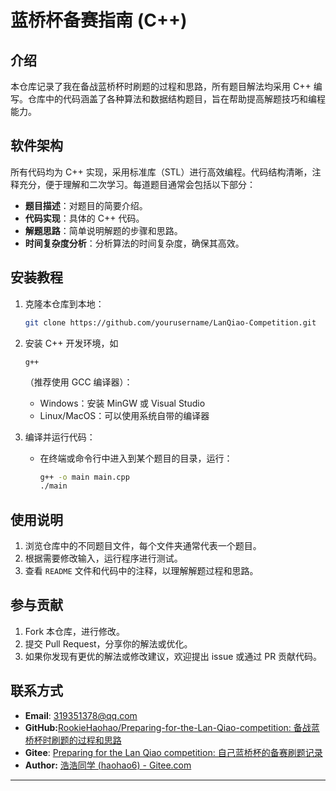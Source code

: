 # 蓝桥杯备赛指南 (C++)

## 介绍

本仓库记录了我在备战蓝桥杯时刷题的过程和思路，所有题目解法均采用 C++ 编写。仓库中的代码涵盖了各种算法和数据结构题目，旨在帮助提高解题技巧和编程能力。

## 软件架构

所有代码均为 C++ 实现，采用标准库（STL）进行高效编程。代码结构清晰，注释充分，便于理解和二次学习。每道题目通常会包括以下部分：

- **题目描述**：对题目的简要介绍。
- **代码实现**：具体的 C++ 代码。
- **解题思路**：简单说明解题的步骤和思路。
- **时间复杂度分析**：分析算法的时间复杂度，确保其高效。

## 安装教程

1. 克隆本仓库到本地：

   ```bash
   git clone https://github.com/yourusername/LanQiao-Competition.git
   ```

2. 安装 C++ 开发环境，如 

   ```
   g++
   ```

   （推荐使用 GCC 编译器）：

   - Windows：安装 MinGW 或 Visual Studio
   - Linux/MacOS：可以使用系统自带的编译器

3. 编译并运行代码：

   - 在终端或命令行中进入到某个题目的目录，运行：

     ```bash
     g++ -o main main.cpp
     ./main
     ```

## 使用说明

1. 浏览仓库中的不同题目文件，每个文件夹通常代表一个题目。
2. 根据需要修改输入，运行程序进行测试。
3. 查看 `README` 文件和代码中的注释，以理解解题过程和思路。

## 参与贡献

1. Fork 本仓库，进行修改。
2. 提交 Pull Request，分享你的解法或优化。
3. 如果你发现有更优的解法或修改建议，欢迎提出 issue 或通过 PR 贡献代码。

## 联系方式

- **Email**: 319351378@qq.com
- **GitHub:**[RookieHaohao/Preparing-for-the-Lan-Qiao-competition: 备战蓝桥杯时刷题的过程和思路](https://github.com/RookieHaohao/Preparing-for-the-Lan-Qiao-competition)
- **Gitee**: [Preparing for the Lan Qiao competition: 自己蓝桥杯的备赛刷题记录](https://gitee.com/haohao6/preparing-for-the-lan-qiao-competition)
- **Author:** [浩浩同学 (haohao6) - Gitee.com](https://gitee.com/haohao6)

------

